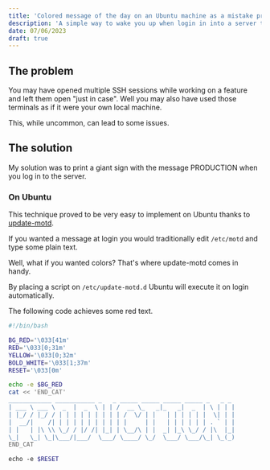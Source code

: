 ```yaml
---
title: 'Colored message of the day on an Ubuntu machine as a mistake prevention technique'
description: 'A simple way to wake you up when login in into a server terminal'
date: 07/06/2023
draft: true
---
```


## The problem

You may have opened multiple SSH sessions while working on a feature and left
them open "just in case". Well you may also have used those terminals as if it
were your own local machine.

This, while uncommon, can lead to some issues.

## The solution

My solution was to print a giant sign with the message PRODUCTION when you
log in to the server.

### On Ubuntu

This technique proved to be very easy to implement on Ubuntu thanks to [update-motd](https://manpages.ubuntu.com/manpages/xenial/man5/update-motd.5.html).

If you wanted a message at login you would traditionally edit `/etc/motd` and
type some plain text.

Well, what if you wanted colors? That's where update-motd comes in handy.

By placing a script on `/etc/update-motd.d` Ubuntu will execute it on login automatically.

The following code achieves some red text.

```bash
#!/bin/bash

BG_RED='\033[41m'
RED='\033[0;31m'
YELLOW='\033[0;32m'
BOLD_WHITE='\033[1;37m'
RESET='\033[0m'

echo -e $BG_RED
cat << 'END_CAT'
____________ ___________ _   _ _____ _____ _____ _____ _   _ _
| ___ \ ___ \  _  |  _  \ | | /  __ \_   _|_   _|  _  | \ | | |
| |_/ / |_/ / | | | | | | | | | /  \/ | |   | | | | | |  \| | |
|  __/|    /| | | | | | | | | | |     | |   | | | | | | . ` | |
| |   | |\ \\ \_/ / |/ /| |_| | \__/\ | |  _| |_\ \_/ / |\  |_|
\_|   \_| \_|\___/|___/  \___/ \____/ \_/  \___/ \___/\_| \_(_)
END_CAT

echo -e $RESET
```

